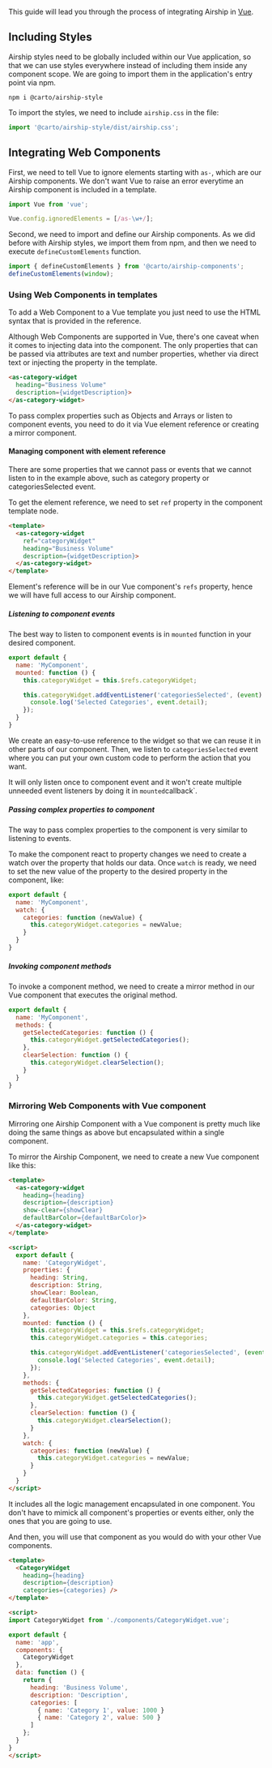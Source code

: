 This guide will lead you through the process of integrating Airship in [Vue](https://vuejs.org/).

## Including Styles
Airship styles need to be globally included within our Vue application, so that we can use styles everywhere instead of including them inside any component scope. We are going to import them in the application's entry point via npm.

```
npm i @carto/airship-style
```

To import the styles, we need to include `airship.css` in the file:
```js
import '@carto/airship-style/dist/airship.css';
```

## Integrating Web Components
First, we need to tell Vue to ignore elements starting with `as-`, which are our Airship components. We don't want Vue to raise an error everytime an Airship component is included in a template.

```js
import Vue from 'vue';

Vue.config.ignoredElements = [/as-\w+/];
```

Second, we need to import and define our Airship components. As we did before with Airship styles, we import them from npm, and then we need to execute `defineCustomElements` function.

```js
import { defineCustomElements } from '@carto/airship-components';
defineCustomElements(window);
```

### Using Web Components in templates
To add a Web Component to a Vue template you just need to use the HTML syntax that is provided in the reference.

Although Web Components are supported in Vue, there's one caveat when it comes to injecting data into the component. The only properties that can be passed via attributes are text and number properties, whether via direct text or injecting the property in the template.

```html
<as-category-widget
  heading="Business Volume"
  description={widgetDescription}>
</as-category-widget>
```

To pass complex properties such as Objects and Arrays or listen to component events, you need to do it via Vue element reference or creating a mirror component.

#### Managing component with element reference
There are some properties that we cannot pass or events that we cannot listen to in the example above, such as category property or categoriesSelected event.

To get the element reference, we need to set `ref` property in the component template node.

```html
<template>
  <as-category-widget
    ref="categoryWidget"
    heading="Business Volume"
    description={widgetDescription}>
  </as-category-widget>
</template>
```

Element's reference will be in our Vue component's `refs` property, hence we will have full access to our Airship component.

##### Listening to component events
The best way to listen to component events is in `mounted` function in your desired component.

```js
export default {
  name: 'MyComponent',
  mounted: function () {
    this.categoryWidget = this.$refs.categoryWidget;

    this.categoryWidget.addEventListener('categoriesSelected', (event) => {
      console.log('Selected Categories', event.detail);
    });
  }
}
```

We create an easy-to-use reference to the widget so that we can reuse it in other parts of our component. Then, we listen to `categoriesSelected` event where you can put your own custom code to perform the action that you want.

It will only listen once to component event and it won't create multiple unneeded event listeners by doing it in `mounted`callback`.

##### Passing complex properties to component
The way to pass complex properties to the component is very similar to listening to events.

To make the component react to property changes we need to create a watch over the property that holds our data. Once `watch` is ready, we need to set the new value of the property to the desired property in the component, like:

```js
export default {
  name: 'MyComponent',
  watch: {
    categories: function (newValue) {
      this.categoryWidget.categories = newValue;
    }
  }
}
```

##### Invoking component methods
To invoke a component method, we need to create a mirror method in our Vue component that executes the original method.

```js
export default {
  name: 'MyComponent',
  methods: {
    getSelectedCategories: function () {
      this.categoryWidget.getSelectedCategories();
    },
    clearSelection: function () {
      this.categoryWidget.clearSelection();
    }
  }
}
```

### Mirroring Web Components with Vue component
Mirroring one Airship Component with a Vue component is pretty much like doing the same things as above but encapsulated within a single component.

To mirror the Airship Component, we need to create a new Vue component like this:

```html
<template>
  <as-category-widget
    heading={heading}
    description={description}
    show-clear={showClear}
    defaultBarColor={defaultBarColor}>
  </as-category-widget>
</template>

<script>
  export default {
    name: 'CategoryWidget',
    properties: {
      heading: String,
      description: String,
      showClear: Boolean,
      defaultBarColor: String,
      categories: Object
    },
    mounted: function () {
      this.categoryWidget = this.$refs.categoryWidget;
      this.categoryWidget.categories = this.categories;

      this.categoryWidget.addEventListener('categoriesSelected', (event) => {
        console.log('Selected Categories', event.detail);
      });
    },
    methods: {
      getSelectedCategories: function () {
        this.categoryWidget.getSelectedCategories();
      },
      clearSelection: function () {
        this.categoryWidget.clearSelection();
      }
    },
    watch: {
      categories: function (newValue) {
        this.categoryWidget.categories = newValue;
      }
    }
  }
</script>
```

It includes all the logic management encapsulated in one component. You don't have to mimick all component's properties or events either, only the ones that you are going to use.

And then, you will use that component as you would do with your other Vue components.

```html
<template>
  <CategoryWidget
    heading={heading}
    description={description}
    categories={categories} />
</template>

<script>
import CategoryWidget from './components/CategoryWidget.vue';

export default {
  name: 'app',
  components: {
    CategoryWidget
  },
  data: function () {
    return {
      heading: 'Business Volume',
      description: 'Description',
      categories: [
        { name: 'Category 1', value: 1000 }
        { name: 'Category 2', value: 500 }
      ]
    };
  }
}
</script>
```
